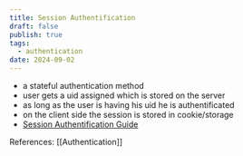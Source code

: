 ```yaml
---
title: Session Authentification
draft: false
publish: true
tags:
  - authentication
date: 2024-09-02
---
```

- a stateful authentication method
- user gets a uid assigned which is stored on the server
- as long as the user is having his uid he is authentificated
- on the client side the session is stored in cookie/storage
- [Session Authentification Guide](https://roadmap.sh/guides/session-authentication)

References: [[Authentication]]